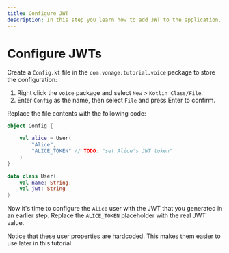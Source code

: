 ```yaml
---
title: Configure JWT
description: In this step you learn how to add JWT to the application.
---
```


# Configure JWTs

Create a `Config.kt` file in the `com.vonage.tutorial.voice` package to store the configuration:

1. Right click the `voice` package and select `New` > `Kotlin Class/File`.
2. Enter `Config` as the name, then select `File` and press Enter to confirm.

Replace the file contents with the following code:

```kotlin
object Config {

    val alice = User(
        "Alice",
        "ALICE_TOKEN" // TODO: "set Alice's JWT token"
    )
}

data class User(
    val name: String,
    val jwt: String
)
```

Now it's time to configure the `Alice` user with the JWT that you generated in an earlier step. Replace the `ALICE_TOKEN` placeholder with the real JWT value.

Notice that these user properties are hardcoded. This makes them easier to use later in this tutorial.

